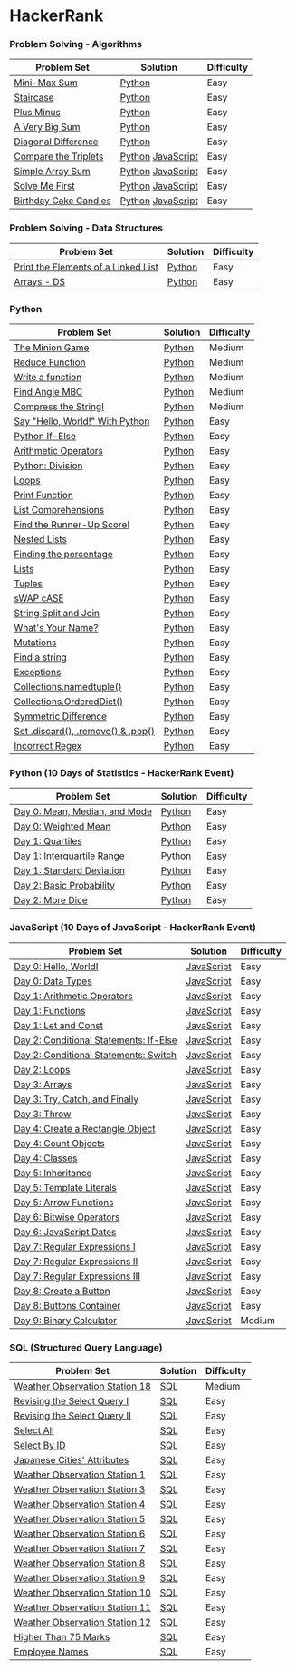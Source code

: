 # HackerRank 

### Problem Solving - Algorithms
| Problem Set | Solution | Difficulty |
| ------------- | ------------- | ------------- |
| [Mini-Max Sum](https://www.hackerrank.com/challenges/mini-max-sum/problem) | [Python](https://github.com/gianmillare/HackerRank/blob/master/problem_solving_algorithms/easy/mini_max_sum.py) | Easy |
| [Staircase](https://www.hackerrank.com/challenges/staircase/problem) | [Python](https://github.com/gianmillare/HackerRank/blob/master/problem_solving_algorithms/easy/staircase.py) | Easy |
| [Plus Minus](https://www.hackerrank.com/challenges/plus-minus/problem) | [Python](https://github.com/gianmillare/HackerRank/blob/master/problem_solving_algorithms/easy/plus_minus.py) | Easy |
| [A Very Big Sum](https://www.hackerrank.com/challenges/a-very-big-sum/problem) | [Python](https://github.com/gianmillare/HackerRank/blob/master/problem_solving_algorithms/easy/a_very_big_sum.py) | Easy |
| [Diagonal Difference](https://www.hackerrank.com/challenges/diagonal-difference/problem) | [Python](https://github.com/gianmillare/HackerRank/blob/master/problem_solving_algorithms/easy/diagonal_difference.py) | Easy |
| [Compare the Triplets](https://www.hackerrank.com/challenges/compare-the-triplets/problem) | [Python](https://github.com/gianmillare/HackerRank/blob/master/problem_solving_algorithms/easy/compare_the_triplets.py) [JavaScript](https://github.com/gianmillare/HackerRank/blob/master/problem_solving_algorithms/easy/compare_the_triplets.js) | Easy |
| [Simple Array Sum](https://www.hackerrank.com/challenges/simple-array-sum/problem) | [Python](https://github.com/gianmillare/HackerRank/blob/master/problem_solving_algorithms/easy/simple_array_sum.py) [JavaScript](https://github.com/gianmillare/HackerRank/blob/master/problem_solving_algorithms/easy/simple_array_sum.js) | Easy |
| [Solve Me First](https://www.hackerrank.com/challenges/solve-me-first/problem) | [Python](https://github.com/gianmillare/HackerRank/blob/master/problem_solving_algorithms/easy/solve_me_first.py) [JavaScript](https://github.com/gianmillare/HackerRank/blob/master/problem_solving_algorithms/easy/solve_me_first.js)| Easy |
| [Birthday Cake Candles](https://www.hackerrank.com/challenges/birthday-cake-candles/problem) | [Python](https://github.com/gianmillare/HackerRank/blob/master/problem_solving_algorithms/easy/birthday_cake_candles.py) [JavaScript](https://github.com/gianmillare/HackerRank/blob/master/problem_solving_algorithms/easy/birthday_cake_candles.js) | Easy |

### Problem Solving - Data Structures
| Problem Set | Solution | Difficulty |
| ------------- | ------------- | ------------- |
| [Print the Elements of a Linked List](https://www.hackerrank.com/challenges/print-the-elements-of-a-linked-list/problem) | [Python](https://github.com/gianmillare/HackerRank/blob/master/problem_solving_data_structures/easy/print_the_elements_of_a_linked_list.py) | Easy |
| [Arrays - DS](https://www.hackerrank.com/challenges/arrays-ds/problem) | [Python](https://github.com/gianmillare/HackerRank/blob/master/problem_solving_data_structures/easy/arrays_ds.py) | Easy |

### Python
| Problem Set | Solution | Difficulty |
| ------------- | ------------- | ------------- |
| [The Minion Game](https://www.hackerrank.com/challenges/the-minion-game/problem) | [Python](https://github.com/gianmillare/HackerRank/blob/master/python/medium/the_minion_game.py) | Medium |
| [Reduce Function](https://www.hackerrank.com/challenges/reduce-function/problem) | [Python](https://github.com/gianmillare/HackerRank/blob/master/python/medium/reduce_function.py) | Medium |
| [Write a function](https://www.hackerrank.com/challenges/write-a-function/problem)  | [Python](https://github.com/gianmillare/HackerRank/blob/master/python/medium/write_a_function.py)  | Medium |
| [Find Angle MBC](https://www.hackerrank.com/challenges/find-angle/problem)  | [Python](https://github.com/gianmillare/HackerRank/blob/master/python/medium/find_angle_mbc.py)  | Medium |
| [Compress the String!](https://www.hackerrank.com/challenges/compress-the-string/problem) | [Python](https://github.com/gianmillare/HackerRank/blob/master/python/medium/compress_the_string.py) | Medium |
| [Say "Hello, World!" With Python](https://www.hackerrank.com/challenges/py-hello-world/problem) | [Python](https://github.com/gianmillare/HackerRank/blob/master/python/easy/say_hello_world_with_python.py) | Easy |
| [Python If-Else](https://www.hackerrank.com/challenges/py-if-else/problem) | [Python](https://github.com/gianmillare/HackerRank/blob/master/python/easy/python_if_else.py) | Easy |
| [Arithmetic Operators](https://www.hackerrank.com/challenges/python-arithmetic-operators/problem) | [Python](https://github.com/gianmillare/HackerRank/blob/master/python/easy/arithmetic_operators.py) | Easy |
| [Python: Division](https://www.hackerrank.com/challenges/python-division/problem) | [Python](https://github.com/gianmillare/HackerRank/blob/master/python/easy/python_division.py) | Easy |
| [Loops](https://www.hackerrank.com/challenges/python-loops/problem) | [Python](https://github.com/gianmillare/HackerRank/blob/master/python/easy/loops.py) | Easy |
| [Print Function](https://www.hackerrank.com/challenges/python-print/problem) | [Python](https://github.com/gianmillare/HackerRank/blob/master/python/easy/print_a_function.py) | Easy |
| [List Comprehensions](https://www.hackerrank.com/challenges/list-comprehensions/problem) | [Python](https://github.com/gianmillare/HackerRank/blob/master/python/easy/list_comprehension.py) | Easy |
| [Find the Runner-Up Score!](https://www.hackerrank.com/challenges/find-second-maximum-number-in-a-list/problem) | [Python](https://github.com/gianmillare/HackerRank/blob/master/python/easy/find_the_runner_up_score.py) | Easy |
| [Nested Lists](https://www.hackerrank.com/challenges/nested-list/problem) | [Python](https://github.com/gianmillare/HackerRank/blob/master/python/easy/nested_list.py) | Easy |
| [Finding the percentage](https://www.hackerrank.com/challenges/finding-the-percentage/problem) | [Python](https://github.com/gianmillare/HackerRank/blob/master/python/easy/finding_the_percentage.py) | Easy |
| [Lists](https://www.hackerrank.com/challenges/python-lists/problem) | [Python](https://github.com/gianmillare/HackerRank/blob/master/python/easy/lists.py) | Easy |
| [Tuples](https://www.hackerrank.com/challenges/python-tuples/problem) | [Python](https://github.com/gianmillare/HackerRank/blob/master/python/easy/tuples.py) | Easy |
| [sWAP cASE](https://www.hackerrank.com/challenges/swap-case/problem) | [Python](https://github.com/gianmillare/HackerRank/blob/master/python/easy/swap_case.py) | Easy |
| [String Split and Join](https://www.hackerrank.com/challenges/python-string-split-and-join/problem) | [Python](https://github.com/gianmillare/HackerRank/blob/master/python/easy/string_split_and_join.py) | Easy |
| [What's Your Name?](https://www.hackerrank.com/challenges/whats-your-name/problem) | [Python](https://github.com/gianmillare/HackerRank/blob/master/python/easy/whats_your_name.py) | Easy |
| [Mutations](https://www.hackerrank.com/challenges/python-mutations/problem) | [Python](https://github.com/gianmillare/HackerRank/blob/master/python/easy/mutations.py) | Easy |
| [Find a string](https://www.hackerrank.com/challenges/find-a-string/problem) | [Python](https://github.com/gianmillare/HackerRank/blob/master/python/easy/find_a_string.py) | Easy |
| [Exceptions](https://www.hackerrank.com/challenges/exceptions/problem) | [Python](https://github.com/gianmillare/HackerRank/blob/master/python/easy/exceptions.py) | Easy |
| [Collections.namedtuple()](https://www.hackerrank.com/challenges/py-collections-namedtuple/problem) | [Python](https://github.com/gianmillare/HackerRank/blob/master/python/easy/collections_namedtuple.py) | Easy |
| [Collections.OrderedDict()](https://www.hackerrank.com/challenges/py-collections-ordereddict/problem) | [Python](https://github.com/gianmillare/HackerRank/blob/master/python/easy/collections_ordereddict.py) | Easy |
| [Symmetric Difference](https://www.hackerrank.com/challenges/symmetric-difference/problem) | [Python](https://github.com/gianmillare/HackerRank/blob/master/python/easy/symmetric_difference.py) | Easy |
| [Set .discard(), .remove() & .pop()](https://www.hackerrank.com/challenges/py-set-discard-remove-pop/problem) | [Python](https://github.com/gianmillare/HackerRank/blob/master/python/easy/set_discard_remove_pop.py) | Easy |
| [Incorrect Regex](https://www.hackerrank.com/challenges/incorrect-regex/problem) | [Python](https://github.com/gianmillare/HackerRank/blob/master/python/easy/incorrect_regex.py) | Easy |

### Python (10 Days of Statistics - HackerRank Event)
| Problem Set | Solution | Difficulty |
| ------------- | ------------- | ------------- |
| [Day 0: Mean, Median, and Mode](https://www.hackerrank.com/challenges/s10-basic-statistics/problem) | [Python](https://github.com/gianmillare/HackerRank/blob/master/python/10_days_of_statistics/0_mean_median_mode.py) | Easy |
| [Day 0: Weighted Mean](https://www.hackerrank.com/challenges/s10-weighted-mean/problem) | [Python](https://github.com/gianmillare/HackerRank/blob/master/python/10_days_of_statistics/0_weighted_mean.py) | Easy |
| [Day 1: Quartiles](https://www.hackerrank.com/challenges/s10-quartiles/problem) | [Python](https://github.com/gianmillare/HackerRank/blob/master/python/10_days_of_statistics/1_quartiles.py) | Easy |
| [Day 1: Interquartile Range](https://www.hackerrank.com/challenges/s10-interquartile-range/problem) | [Python](https://github.com/gianmillare/HackerRank/blob/master/python/10_days_of_statistics/1_interquartile_range.py) | Easy |
| [Day 1: Standard Deviation](https://www.hackerrank.com/challenges/s10-standard-deviation/problem) | [Python](https://github.com/gianmillare/HackerRank/blob/master/python/10_days_of_statistics/1_standard_deviation.py) | Easy |
| [Day 2: Basic Probability](https://www.hackerrank.com/challenges/s10-mcq-1/problem) | [Python](https://github.com/gianmillare/HackerRank/blob/master/python/10_days_of_statistics/2_basic_probability.py) | Easy |
| [Day 2: More Dice](https://www.hackerrank.com/challenges/s10-mcq-2/problem) | [Python](https://github.com/gianmillare/HackerRank/blob/master/python/10_days_of_statistics/2_more_dice.py) | Easy |

### JavaScript (10 Days of JavaScript - HackerRank Event)
| Problem Set | Solution | Difficulty |
| ------------- | ------------- | ------------- |
| [Day 0: Hello, World!](https://www.hackerrank.com/challenges/js10-hello-world/problem) | [JavaScript](https://github.com/gianmillare/HackerRank/blob/master/javascript/10_days_of_javascript/day_0/hello_world.js) | Easy |
| [Day 0: Data Types](https://www.hackerrank.com/challenges/js10-data-types/problem) | [JavaScript](https://github.com/gianmillare/HackerRank/blob/master/javascript/10_days_of_javascript/day_0/data_types.js) | Easy |
| [Day 1: Arithmetic Operators](https://www.hackerrank.com/challenges/js10-arithmetic-operators/problem) | [JavaScript](https://github.com/gianmillare/HackerRank/blob/master/javascript/10_days_of_javascript/day_1/arithmetic_operators.js) | Easy |
| [Day 1: Functions](https://www.hackerrank.com/challenges/js10-function/problem) | [JavaScript](https://github.com/gianmillare/HackerRank/blob/master/javascript/10_days_of_javascript/day_1/functions.js) | Easy |
| [Day 1: Let and Const](https://www.hackerrank.com/challenges/js10-let-and-const/problem) | [JavaScript](https://github.com/gianmillare/HackerRank/blob/master/javascript/10_days_of_javascript/day_1/let_and_const.js) | Easy |
| [Day 2: Conditional Statements: If-Else](https://www.hackerrank.com/challenges/js10-if-else/problem) | [JavaScript](https://github.com/gianmillare/HackerRank/blob/master/javascript/10_days_of_javascript/day_2/conditional_statements_if_else.js) | Easy |
| [Day 2: Conditional Statements: Switch](https://www.hackerrank.com/challenges/js10-switch/problem) | [JavaScript](https://github.com/gianmillare/HackerRank/blob/master/javascript/10_days_of_javascript/day_2/conditional_statements_switch.js) | Easy |
| [Day 2: Loops](https://www.hackerrank.com/challenges/js10-loops/problem) | [JavaScript](https://github.com/gianmillare/HackerRank/blob/master/javascript/10_days_of_javascript/day_2/loops.js) | Easy |
| [Day 3: Arrays](https://www.hackerrank.com/challenges/js10-arrays/problem) | [JavaScript](https://github.com/gianmillare/HackerRank/blob/master/javascript/10_days_of_javascript/day_3/arrays.js) | Easy |
| [Day 3: Try, Catch, and Finally](https://www.hackerrank.com/challenges/js10-try-catch-and-finally/problem) | [JavaScript](https://github.com/gianmillare/HackerRank/blob/master/javascript/10_days_of_javascript/day_3/try_catch_and_finally.js) | Easy |
| [Day 3: Throw](https://www.hackerrank.com/challenges/js10-throw/problem) | [JavaScript](https://github.com/gianmillare/HackerRank/blob/master/javascript/10_days_of_javascript/day_3/throw.js) | Easy |
| [Day 4: Create a Rectangle Object](https://www.hackerrank.com/challenges/js10-objects/problem) | [JavaScript](https://github.com/gianmillare/HackerRank/blob/master/javascript/10_days_of_javascript/day_4/create_a_rectangle_object.js) | Easy |
| [Day 4: Count Objects](https://www.hackerrank.com/challenges/js10-count-objects/problem) | [JavaScript](https://github.com/gianmillare/HackerRank/blob/master/javascript/10_days_of_javascript/day_4/count_objects.js) | Easy |
| [Day 4: Classes](https://www.hackerrank.com/challenges/js10-class/problem) | [JavaScript](https://github.com/gianmillare/HackerRank/blob/master/javascript/10_days_of_javascript/day_4/classes.js) | Easy |
| [Day 5: Inheritance](https://www.hackerrank.com/challenges/js10-inheritance/problem) | [JavaScript](https://github.com/gianmillare/HackerRank/blob/master/javascript/10_days_of_javascript/day_5/inheritance.js) | Easy |
| [Day 5: Template Literals](https://www.hackerrank.com/challenges/js10-template-literals/problem) | [JavaScript](https://github.com/gianmillare/HackerRank/blob/master/javascript/10_days_of_javascript/day_5/template_literals.js) | Easy |
| [Day 5: Arrow Functions](https://www.hackerrank.com/challenges/js10-arrows/problem) | [JavaScript](https://github.com/gianmillare/HackerRank/blob/master/javascript/10_days_of_javascript/day_5/arrow_functions.js) | Easy |
| [Day 6: Bitwise Operators](https://www.hackerrank.com/challenges/js10-bitwise/problem) | [JavaScript](https://github.com/gianmillare/HackerRank/blob/master/javascript/10_days_of_javascript/day_6/bitwise_operators.js) | Easy |
| [Day 6: JavaScript Dates](https://www.hackerrank.com/challenges/js10-date/problem) | [JavaScript](https://github.com/gianmillare/HackerRank/blob/master/javascript/10_days_of_javascript/day_6/javascript_dates.js) | Easy | 
| [Day 7: Regular Expressions I](https://www.hackerrank.com/challenges/js10-regexp-1/problem) | [JavaScript](https://github.com/gianmillare/HackerRank/blob/master/javascript/10_days_of_javascript/day_7/regular_expressions_1.js) | Easy |
| [Day 7: Regular Expressions II](https://www.hackerrank.com/challenges/js10-regexp-2/problem) | [JavaScript](https://github.com/gianmillare/HackerRank/blob/master/javascript/10_days_of_javascript/day_7/regular_expressions_2.js) | Easy |
| [Day 7: Regular Expressions III](https://www.hackerrank.com/challenges/js10-regexp-3/problem) | [JavaScript](https://github.com/gianmillare/HackerRank/blob/master/javascript/10_days_of_javascript/day_7/regular_expressions_3.js) | Easy |
| [Day 8: Create a Button](https://www.hackerrank.com/challenges/js10-create-a-button?hr_b=1) | [JavaScript](https://github.com/gianmillare/HackerRank/blob/master/javascript/10_days_of_javascript/day_8/create_a_button.js) | Easy |
| [Day 8: Buttons Container](https://www.hackerrank.com/challenges/js10-buttons-container?hr_b=1) | [JavaScript](https://github.com/gianmillare/HackerRank/blob/master/javascript/10_days_of_javascript/day_8/buttons_container.js) | Easy |
| [Day 9: Binary Calculator](https://www.hackerrank.com/challenges/js10-binary-calculator?hr_b=1) | [JavaScript](https://github.com/gianmillare/HackerRank/blob/master/javascript/10_days_of_javascript/day_9/binary_calculator.js) | Medium |


### SQL (Structured Query Language)
| Problem Set | Solution | Difficulty |
| ------------- | ------------- | ------------- |
| [Weather Observation Station 18](https://www.hackerrank.com/challenges/weather-observation-station-18/problem) | [SQL](https://github.com/gianmillare/HackerRank/blob/master/sql/medium/weather_observation_station_18.sql) | Medium |
| [Revising the Select Query I](https://www.hackerrank.com/challenges/revising-the-select-query/problem) | [SQL](https://github.com/gianmillare/HackerRank/blob/master/sql/easy/revising_the_select_query_1.sql) | Easy |
| [Revising the Select Query II](https://www.hackerrank.com/challenges/revising-the-select-query-2/problem) | [SQL](https://github.com/gianmillare/HackerRank/blob/master/sql/easy/revising_the_select_query_2.sql) | Easy |
| [Select All](https://www.hackerrank.com/challenges/select-all-sql/problem) | [SQL](https://github.com/gianmillare/HackerRank/blob/master/sql/easy/select_all.sql) | Easy |
| [Select By ID](https://www.hackerrank.com/challenges/select-by-id/problem) | [SQL](https://github.com/gianmillare/HackerRank/blob/master/sql/easy/select_by_id.sql) | Easy |
| [Japanese Cities' Attributes](https://www.hackerrank.com/challenges/japanese-cities-attributes/problem) | [SQL](https://github.com/gianmillare/HackerRank/blob/master/sql/easy/japanese_cities_attributes.sql) | Easy |
| [Weather Observation Station 1](https://www.hackerrank.com/challenges/weather-observation-station-1/problem) | [SQL](https://github.com/gianmillare/HackerRank/blob/master/sql/easy/weather_observation_station_1.sql) | Easy |
| [Weather Observation Station 3](https://www.hackerrank.com/challenges/weather-observation-station-3/problem) | [SQL](https://github.com/gianmillare/HackerRank/blob/master/sql/easy/weather_observation_station_3.sql) | Easy |
| [Weather Observation Station 4](https://www.hackerrank.com/challenges/weather-observation-station-4/problem) | [SQL](https://github.com/gianmillare/HackerRank/blob/master/sql/easy/weather_observation_station_4.sql) | Easy |
| [Weather Observation Station 5](https://www.hackerrank.com/challenges/weather-observation-station-5/problem) | [SQL](https://github.com/gianmillare/HackerRank/blob/master/sql/easy/weather_observation_station_5.sql) | Easy |
| [Weather Observation Station 6](https://www.hackerrank.com/challenges/weather-observation-station-6/problem) | [SQL](https://github.com/gianmillare/HackerRank/blob/master/sql/easy/weather_observation_station_6.sql) | Easy |
| [Weather Observation Station 7](https://www.hackerrank.com/challenges/weather-observation-station-7/problem) | [SQL](https://github.com/gianmillare/HackerRank/blob/master/sql/easy/weather_observation_station_7.sql) | Easy |
| [Weather Observation Station 8](https://www.hackerrank.com/challenges/weather-observation-station-8/problem) | [SQL](https://github.com/gianmillare/HackerRank/blob/master/sql/easy/weather_observation_station_8.sql) | Easy |
| [Weather Observation Station 9](https://www.hackerrank.com/challenges/weather-observation-station-9/problem) | [SQL](https://github.com/gianmillare/HackerRank/blob/master/sql/easy/weather_observation_station_9.sql) | Easy |
| [Weather Observation Station 10](https://www.hackerrank.com/challenges/weather-observation-station-10/problem) | [SQL](https://github.com/gianmillare/HackerRank/blob/master/sql/easy/weather_observation_station_10.sql) | Easy |
| [Weather Observation Station 11](https://www.hackerrank.com/challenges/weather-observation-station-11/problem) | [SQL](https://github.com/gianmillare/HackerRank/blob/master/sql/easy/weather_observation_station_11.sql) | Easy |
| [Weather Observation Station 12](https://www.hackerrank.com/challenges/weather-observation-station-12/problem) | [SQL](https://github.com/gianmillare/HackerRank/blob/master/sql/easy/weather_observation_station_12.sql) | Easy |
| [Higher Than 75 Marks](https://www.hackerrank.com/challenges/more-than-75-marks/problem) | [SQL](https://github.com/gianmillare/HackerRank/blob/master/sql/easy/higher_than_75_marks.sql) | Easy |
| [Employee Names](https://www.hackerrank.com/challenges/name-of-employees/problem) | [SQL](https://github.com/gianmillare/HackerRank/blob/master/sql/easy/employee_names.sql) | Easy |
